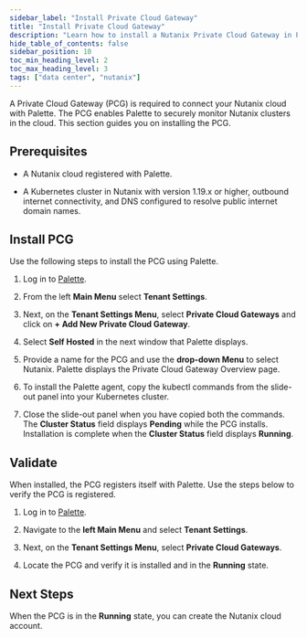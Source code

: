 ```yaml
---
sidebar_label: "Install Private Cloud Gateway"
title: "Install Private Cloud Gateway"
description: "Learn how to install a Nutanix Private Cloud Gateway in Palette."
hide_table_of_contents: false
sidebar_position: 10
toc_min_heading_level: 2
toc_max_heading_level: 3
tags: ["data center", "nutanix"]
---
```



A Private Cloud Gateway (PCG) is required to connect your Nutanix cloud with Palette. The PCG enables Palette to securely monitor Nutanix clusters in the cloud. This section guides you on installing the PCG.

## Prerequisites

- A Nutanix cloud registered with Palette.

- A Kubernetes cluster in Nutanix with version 1.19.x or higher, outbound internet connectivity, and
DNS configured to resolve public internet domain names.

<!-- - If you install the PCG from your local environment using Clusterctl instead of using Palette, you need to install the following applications. To install Clusterctl, refer to [The Cluster API Book](https://cluster-api.sigs.k8s.io/user/quick-start.html#install-clusterctl).
  - Docker
  - Kind
  - Kubectl
  - Clusterctl  -->
  

## Install PCG

Use the following steps to install the PCG using Palette.

1. Log in to [Palette](https://console.spectrocloud.com/).

2. From the left **Main Menu** select **Tenant Settings**.

3. Next, on the **Tenant Settings Menu**, select **Private Cloud Gateways** and click on **+ Add New Private Cloud Gateway**.

4. Select **Self Hosted** in the next window that Palette displays.

5. Provide a name for the PCG and use the **drop-down Menu** to select Nutanix. Palette displays the Private Cloud Gateway Overview page. 

6. To install the Palette agent, copy the kubectl commands from the slide-out panel into your Kubernetes cluster.

7. Close the slide-out panel when you have copied both the commands. The **Cluster Status** field displays **Pending** while the PCG installs. Installation is complete when the **Cluster Status** field displays **Running**. 


## Validate

When installed, the PCG registers itself with Palette. Use the steps below to verify the PCG is registered.

1. Log in to [Palette](https://console.spectrocloud.com/).


2. Navigate to the **left Main Menu** and select **Tenant Settings**.


3. Next, on the **Tenant Settings Menu**, select **Private Cloud Gateways**.


4. Locate the PCG and verify it is installed and in the **Running** state. 


## Next Steps

When the PCG is in the **Running** state, you can create the Nutanix cloud account. 
